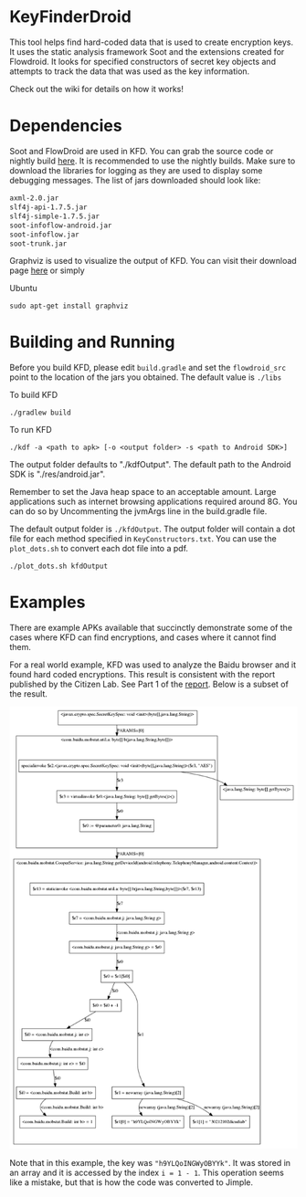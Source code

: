 KeyFinderDroid
===========
This tool helps find hard-coded data that is used to create encryption keys. It uses the static analysis framework Soot and the extensions created for Flowdroid. It looks for specified constructors of secret key objects and attempts to track the data that was used as the key information.

Check out the wiki for details on how it works!

Dependencies
============
Soot and FlowDroid are used in KFD. You can grab the source code or nightly build [here](https://github.com/secure-software-engineering/soot-infoflow-android/wiki). It is recommended to use the nightly builds. Make sure to download the libraries for logging as they are used to display some debugging messages. The list of jars downloaded should look like:

```
axml-2.0.jar
slf4j-api-1.7.5.jar
slf4j-simple-1.7.5.jar
soot-infoflow-android.jar
soot-infoflow.jar
soot-trunk.jar
```

Graphviz is used to visualize the output of KFD. You can visit their download page [here](http://www.graphviz.org/Download..php) or simply 

Ubuntu
```
sudo apt-get install graphviz
```

Building and Running
====================
Before you build KFD, please edit ```build.gradle``` and set the ```flowdroid_src``` point to the location of the jars you obtained. The default value is ```./libs```

To build KFD
```
./gradlew build
```

To run KFD

```
./kdf -a <path to apk> [-o <output folder> -s <path to Android SDK>]
```

The output folder defaults to "./kdfOutput". The default path to the Android SDK is "./res/android.jar".

Remember to set the Java heap space to an acceptable amount. Large applications such as internet browsing applications required around 8G. You can do so by Uncommenting the jvmArgs line in the build.gradle file.

The default output folder is ```./kfdOutput```. The output folder will contain a dot file for each method specified in ```KeyConstructors.txt```. You can use the ```plot_dots.sh``` to convert each dot file into a pdf.

```
./plot_dots.sh kfdOutput
```

Examples
========
There are example APKs available that succinctly demonstrate some of the cases where KFD can find encryptions, and cases where it cannot find them.

For a real world example, KFD was used to analyze the Baidu browser and it found hard coded encryptions. This result is consistent with the report published by the Citizen Lab. See Part 1 of the [report](https://citizenlab.org/2016/02/privacy-security-issues-baidu-browser/). Below is a subset of the result.

![Alt text](/res/doc/baidu_subset_example.png)

Note that in this example, the key was ```"h9YLQoINGWyOBYYk"```. It was stored in an array and it is accessed by the index ```i = 1 - 1```. This operation seems like a mistake, but that is how the code was converted to Jimple.
